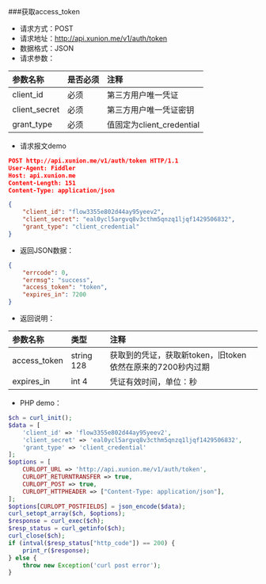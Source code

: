 ###获取access_token
* 请求方式：POST
* 请求地址：http://api.xunion.me/v1/auth/token
* 数据格式：JSON
* 请求参数：

参数名称|是否必须|注释
:------------|:------------|:------------
client_id|必须|第三方用户唯一凭证
client_secret|必须|第三方用户唯一凭证密钥
grant_type | 必须 | 值固定为client_credential

* 请求报文demo

```json
POST http://api.xunion.me/v1/auth/token HTTP/1.1
User-Agent: Fiddler
Host: api.xunion.me
Content-Length: 151
Content-Type: application/json

{
    "client_id": "flow3355e802d44ay95yeev2",
    "client_secret": "eal0ycl5argvq8v3cthm5qnzq1ljqf1429506832",
    "grant_type": "client_credential"
}
```

* 返回JSON数据：

```json
{
    "errcode": 0,
    "errmsg": "success",
    "access_token": "token",
    "expires_in": 7200
}
```
* 返回说明：

参数名称|类型|注释
:------------|:------------|:------------
access_token|string 128|获取到的凭证，获取新token，旧token依然在原来的7200秒内过期
expires_in|int 4|凭证有效时间，单位：秒


* PHP demo：

```php
$ch = curl_init();
$data = [
    'client_id' => 'flow3355e802d44ay95yeev2',
    'client_secret' => 'eal0ycl5argvq8v3cthm5qnzq1ljqf1429506832',
    'grant_type' => 'client_credential'
];
$options = [
    CURLOPT_URL => 'http://api.xunion.me/v1/auth/token',
    CURLOPT_RETURNTRANSFER => true,
    CURLOPT_POST => true,
    CURLOPT_HTTPHEADER => ["Content-Type: application/json"],
];
$options[CURLOPT_POSTFIELDS] = json_encode($data);
curl_setopt_array($ch, $options);
$response = curl_exec($ch);
$resp_status = curl_getinfo($ch);
curl_close($ch);
if (intval($resp_status["http_code"]) == 200) {
    print_r($response);
} else {
    throw new Exception('curl post error');
}
```
